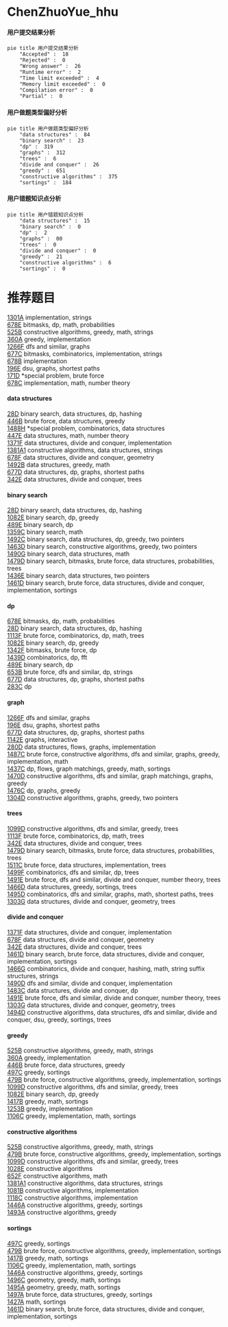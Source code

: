 # ChenZhuoYue_hhu
<!-- tabs:start -->
#### **用户提交结果分析**

```mermaid
pie title 用户提交结果分析
    "Accepted" :  18
    "Rejected" :  0
    "Wrong answer" :  26
    "Runtime error" :  2
    "Time limit exceeded" :  4
    "Memory limit exceeded" :  0
    "Compilation error" :  0
    "Partial" :  0
```
#### **用户做题类型偏好分析**

```mermaid
pie title 用户做题类型偏好分析
    "data structures" :  84
    "binary search" :  23
    "dp" :  319
    "graphs" :  312
    "trees" :  6
    "divide and conquer" :  26
    "greedy" :  651
    "constructive algorithms" :  375
    "sortings" :  184
```
#### **用户错题知识点分析**

```mermaid
pie title 用户错题知识点分析
    "data structures" :  15
    "binary search" :  0
    "dp" :  2
    "graphs" :  00
    "trees" :  0
    "divide and conquer" :  0
    "greedy" :  21
    "constructive algorithms" :  6
    "sortings" :  0
```
<!-- tabs:end -->
# 推荐题目
[1301A](http://codeforces.com/problemset/problem/1301/A)		implementation,
                        strings		  
[678E](http://codeforces.com/problemset/problem/678/E)		bitmasks,
                        dp,
                        math,
                        probabilities		  
[525B](http://codeforces.com/problemset/problem/525/B)		constructive algorithms,
                        greedy,
                        math,
                        strings		  
[360A](http://codeforces.com/problemset/problem/360/A)		greedy,
                        implementation		  
[1266F](http://codeforces.com/problemset/problem/1266/F)		dfs and similar,
                        graphs		  
[677C](http://codeforces.com/problemset/problem/677/C)		bitmasks,
                        combinatorics,
                        implementation,
                        strings		  
[678B](http://codeforces.com/problemset/problem/678/B)		implementation		  
[196E](http://codeforces.com/problemset/problem/196/E)		dsu,
                        graphs,
                        shortest paths		  
[171D](http://codeforces.com/problemset/problem/171/D)		*special problem,
                        brute force		  
[678C](http://codeforces.com/problemset/problem/678/C)		implementation,
                        math,
                        number theory		  
<!-- tabs:start -->
#### **data structures**
[28D](http://codeforces.com/problemset/problem/28/D)		binary search,
                        data structures,
                        dp,
                        hashing		  
[446B](http://codeforces.com/problemset/problem/446/B)		brute force,
                        data structures,
                        greedy		  
[1488H](http://codeforces.com/problemset/problem/1488/H)		*special problem,
                        combinatorics,
                        data structures		  
[447E](https://codeforces.com/contest/447/problem/E)		data structures,
                        math,
                        number theory		  
[1371F](http://codeforces.com/problemset/problem/1371/F)		data structures,
                        divide and conquer,
                        implementation		  
[1381A1](http://codeforces.com/problemset/problem/1381/A1)		constructive algorithms,
                        data structures,
                        strings		  
[678F](http://codeforces.com/problemset/problem/678/F)		data structures,
                        divide and conquer,
                        geometry		  
[1492B](http://codeforces.com/problemset/problem/1492/B)		data structures,
                        greedy,
                        math		  
[677D](http://codeforces.com/problemset/problem/677/D)		data structures,
                        dp,
                        graphs,
                        shortest paths		  
[342E](http://codeforces.com/problemset/problem/342/E)		data structures,
                        divide and conquer,
                        trees		  
#### **binary search**
[28D](http://codeforces.com/problemset/problem/28/D)		binary search,
                        data structures,
                        dp,
                        hashing		  
[1082E](http://codeforces.com/problemset/problem/1082/E)		binary search,
                        dp,
                        greedy		  
[489E](http://codeforces.com/problemset/problem/489/E)		binary search,
                        dp		  
[1359C](http://codeforces.com/problemset/problem/1359/C)		binary search,
                        math		  
[1492C](http://codeforces.com/problemset/problem/1492/C)		binary search,
                        data structures,
                        dp,
                        greedy,
                        two pointers		  
[1463D](http://codeforces.com/problemset/problem/1463/D)		binary search,
                        constructive algorithms,
                        greedy,
                        two pointers		  
[1490G](http://codeforces.com/problemset/problem/1490/G)		binary search,
                        data structures,
                        math		  
[1479D](http://codeforces.com/problemset/problem/1479/D)		binary search,
                        bitmasks,
                        brute force,
                        data structures,
                        probabilities,
                        trees		  
[1436E](http://codeforces.com/problemset/problem/1436/E)		binary search,
                        data structures,
                        two pointers		  
[1461D](http://codeforces.com/problemset/problem/1461/D)		binary search,
                        brute force,
                        data structures,
                        divide and conquer,
                        implementation,
                        sortings		  
#### **dp**
[678E](http://codeforces.com/problemset/problem/678/E)		bitmasks,
                        dp,
                        math,
                        probabilities		  
[28D](http://codeforces.com/problemset/problem/28/D)		binary search,
                        data structures,
                        dp,
                        hashing		  
[1113F](https://codeforces.com/contest/1113/problem/F)		brute force,
                        combinatorics,
                        dp,
                        math,
                        trees		  
[1082E](http://codeforces.com/problemset/problem/1082/E)		binary search,
                        dp,
                        greedy		  
[1342F](http://codeforces.com/problemset/problem/1342/F)		bitmasks,
                        brute force,
                        dp		  
[1439D](http://codeforces.com/problemset/problem/1439/D)		combinatorics,
                        dp,
                        fft		  
[489E](http://codeforces.com/problemset/problem/489/E)		binary search,
                        dp		  
[653B](http://codeforces.com/problemset/problem/653/B)		brute force,
                        dfs and similar,
                        dp,
                        strings		  
[677D](http://codeforces.com/problemset/problem/677/D)		data structures,
                        dp,
                        graphs,
                        shortest paths		  
[283C](http://codeforces.com/problemset/problem/283/C)		dp		  
#### **graph**
[1266F](http://codeforces.com/problemset/problem/1266/F)		dfs and similar,
                        graphs		  
[196E](http://codeforces.com/problemset/problem/196/E)		dsu,
                        graphs,
                        shortest paths		  
[677D](http://codeforces.com/problemset/problem/677/D)		data structures,
                        dp,
                        graphs,
                        shortest paths		  
[1142E](http://codeforces.com/problemset/problem/1142/E)		graphs,
                        interactive		  
[280D](http://codeforces.com/problemset/problem/280/D)		data structures,
                        flows,
                        graphs,
                        implementation		  
[1487C](http://codeforces.com/problemset/problem/1487/C)		brute force,
                        constructive algorithms,
                        dfs and similar,
                        graphs,
                        greedy,
                        implementation,
                        math		  
[1437C](http://codeforces.com/problemset/problem/1437/C)		dp,
                        flows,
                        graph matchings,
                        greedy,
                        math,
                        sortings		  
[1470D](http://codeforces.com/problemset/problem/1470/D)		constructive algorithms,
                        dfs and similar,
                        graph matchings,
                        graphs,
                        greedy		  
[1476C](http://codeforces.com/problemset/problem/1476/C)		dp,
                        graphs,
                        greedy		  
[1304D](http://codeforces.com/problemset/problem/1304/D)		constructive algorithms,
                        graphs,
                        greedy,
                        two pointers		  
#### **trees**
[1099D](https://codeforces.com/contest/1099/problem/D)		constructive algorithms,
                        dfs and similar,
                        greedy,
                        trees		  
[1113F](https://codeforces.com/contest/1113/problem/F)		brute force,
                        combinatorics,
                        dp,
                        math,
                        trees		  
[342E](http://codeforces.com/problemset/problem/342/E)		data structures,
                        divide and conquer,
                        trees		  
[1479D](http://codeforces.com/problemset/problem/1479/D)		binary search,
                        bitmasks,
                        brute force,
                        data structures,
                        probabilities,
                        trees		  
[1511C](http://codeforces.com/problemset/problem/1511/C)		brute force,
                        data structures,
                        implementation,
                        trees		  
[1499F](http://codeforces.com/problemset/problem/1499/F)		combinatorics,
                        dfs and similar,
                        dp,
                        trees		  
[1491E](http://codeforces.com/problemset/problem/1491/E)		brute force,
                        dfs and similar,
                        divide and conquer,
                        number theory,
                        trees		  
[1466D](http://codeforces.com/problemset/problem/1466/D)		data structures,
                        greedy,
                        sortings,
                        trees		  
[1495D](http://codeforces.com/problemset/problem/1495/D)		combinatorics,
                        dfs and similar,
                        graphs,
                        math,
                        shortest paths,
                        trees		  
[1303G](http://codeforces.com/problemset/problem/1303/G)		data structures,
                        divide and conquer,
                        geometry,
                        trees		  
#### **divide and conquer**
[1371F](http://codeforces.com/problemset/problem/1371/F)		data structures,
                        divide and conquer,
                        implementation		  
[678F](http://codeforces.com/problemset/problem/678/F)		data structures,
                        divide and conquer,
                        geometry		  
[342E](http://codeforces.com/problemset/problem/342/E)		data structures,
                        divide and conquer,
                        trees		  
[1461D](http://codeforces.com/problemset/problem/1461/D)		binary search,
                        brute force,
                        data structures,
                        divide and conquer,
                        implementation,
                        sortings		  
[1466G](http://codeforces.com/problemset/problem/1466/G)		combinatorics,
                        divide and conquer,
                        hashing,
                        math,
                        string suffix structures,
                        strings		  
[1490D](http://codeforces.com/problemset/problem/1490/D)		dfs and similar,
                        divide and conquer,
                        implementation		  
[1483C](https://codeforces.com/contest/1483/problem/C)		data structures,
                        divide and conquer,
                        dp		  
[1491E](http://codeforces.com/problemset/problem/1491/E)		brute force,
                        dfs and similar,
                        divide and conquer,
                        number theory,
                        trees		  
[1303G](http://codeforces.com/problemset/problem/1303/G)		data structures,
                        divide and conquer,
                        geometry,
                        trees		  
[1494D](http://codeforces.com/problemset/problem/1494/D)		constructive algorithms,
                        data structures,
                        dfs and similar,
                        divide and conquer,
                        dsu,
                        greedy,
                        sortings,
                        trees		  
#### **greedy**
[525B](http://codeforces.com/problemset/problem/525/B)		constructive algorithms,
                        greedy,
                        math,
                        strings		  
[360A](http://codeforces.com/problemset/problem/360/A)		greedy,
                        implementation		  
[446B](http://codeforces.com/problemset/problem/446/B)		brute force,
                        data structures,
                        greedy		  
[497C](https://codeforces.com/contest/497/problem/C)		greedy,
                        sortings		  
[479B](http://codeforces.com/problemset/problem/479/B)		brute force,
                        constructive algorithms,
                        greedy,
                        implementation,
                        sortings		  
[1099D](https://codeforces.com/contest/1099/problem/D)		constructive algorithms,
                        dfs and similar,
                        greedy,
                        trees		  
[1082E](http://codeforces.com/problemset/problem/1082/E)		binary search,
                        dp,
                        greedy		  
[1417B](http://codeforces.com/problemset/problem/1417/B)		greedy,
                        math,
                        sortings		  
[1253B](http://codeforces.com/problemset/problem/1253/B)		greedy,
                        implementation		  
[1106C](http://codeforces.com/problemset/problem/1106/C)		greedy,
                        implementation,
                        math,
                        sortings		  
#### **constructive algorithms**
[525B](http://codeforces.com/problemset/problem/525/B)		constructive algorithms,
                        greedy,
                        math,
                        strings		  
[479B](http://codeforces.com/problemset/problem/479/B)		brute force,
                        constructive algorithms,
                        greedy,
                        implementation,
                        sortings		  
[1099D](https://codeforces.com/contest/1099/problem/D)		constructive algorithms,
                        dfs and similar,
                        greedy,
                        trees		  
[1028E](http://codeforces.com/problemset/problem/1028/E)		constructive algorithms		  
[652F](http://codeforces.com/problemset/problem/652/F)		constructive algorithms,
                        math		  
[1381A1](http://codeforces.com/problemset/problem/1381/A1)		constructive algorithms,
                        data structures,
                        strings		  
[1081B](http://codeforces.com/problemset/problem/1081/B)		constructive algorithms,
                        implementation		  
[1118C](http://codeforces.com/problemset/problem/1118/C)		constructive algorithms,
                        implementation		  
[1446A](http://codeforces.com/problemset/problem/1446/A)		constructive algorithms,
                        greedy,
                        sortings		  
[1493A](http://codeforces.com/problemset/problem/1493/A)		constructive algorithms,
                        greedy		  
#### **sortings**
[497C](https://codeforces.com/contest/497/problem/C)		greedy,
                        sortings		  
[479B](http://codeforces.com/problemset/problem/479/B)		brute force,
                        constructive algorithms,
                        greedy,
                        implementation,
                        sortings		  
[1417B](http://codeforces.com/problemset/problem/1417/B)		greedy,
                        math,
                        sortings		  
[1106C](http://codeforces.com/problemset/problem/1106/C)		greedy,
                        implementation,
                        math,
                        sortings		  
[1446A](http://codeforces.com/problemset/problem/1446/A)		constructive algorithms,
                        greedy,
                        sortings		  
[1496C](https://codeforces.com/contest/1496/problem/C)		geometry,
                        greedy,
                        math,
                        sortings		  
[1495A](http://codeforces.com/problemset/problem/1495/A)		geometry,
                        greedy,
                        math,
                        sortings		  
[1497A](http://codeforces.com/problemset/problem/1497/A)		brute force,
                        data structures,
                        greedy,
                        sortings		  
[1427A](http://codeforces.com/problemset/problem/1427/A)		math,
                        sortings		  
[1461D](http://codeforces.com/problemset/problem/1461/D)		binary search,
                        brute force,
                        data structures,
                        divide and conquer,
                        implementation,
                        sortings		  
<!-- tabs:end -->
